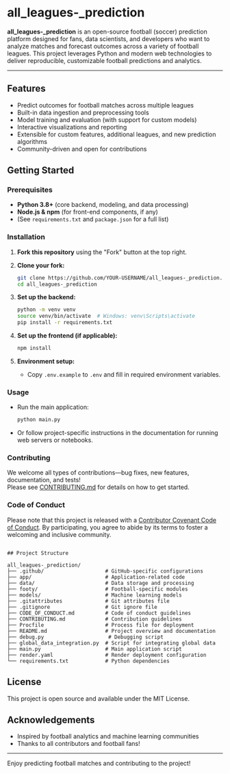 # all_leagues-_prediction

**all_leagues-_prediction** is an open-source football (soccer) prediction platform designed for fans, data scientists, and developers who want to analyze matches and forecast outcomes across a variety of football leagues. This project leverages Python and modern web technologies to deliver reproducible, customizable football predictions and analytics.

---

## Features

- Predict outcomes for football matches across multiple leagues
- Built-in data ingestion and preprocessing tools
- Model training and evaluation (with support for custom models)
- Interactive visualizations and reporting
- Extensible for custom features, additional leagues, and new prediction algorithms
- Community-driven and open for contributions

## Getting Started

### Prerequisites

- **Python 3.8+** (core backend, modeling, and data processing)
- **Node.js & npm** (for front-end components, if any)
- (See `requirements.txt` and `package.json` for a full list)

### Installation

1. **Fork this repository** using the "Fork" button at the top right.
2. **Clone your fork:**
   ```bash
   git clone https://github.com/YOUR-USERNAME/all_leagues-_prediction.git
   cd all_leagues-_prediction
   ```

3. **Set up the backend:**
   ```bash
   python -m venv venv
   source venv/bin/activate  # Windows: venv\Scripts\activate
   pip install -r requirements.txt
   ```

4. **Set up the frontend (if applicable):**
   ```bash
   npm install
   ```

5. **Environment setup:**
   - Copy `.env.example` to `.env` and fill in required environment variables.

### Usage

- Run the main application:
  ```bash
  python main.py
  ```
- Or follow project-specific instructions in the documentation for running web servers or notebooks.

### Contributing

We welcome all types of contributions—bug fixes, new features, documentation, and tests!  
Please see [CONTRIBUTING.md](CONTRIBUTING.md) for details on how to get started.

### Code of Conduct

Please note that this project is released with a [Contributor Covenant Code of Conduct](CODE_OF_CONDUCT.md). By participating, you agree to abide by its terms to foster a welcoming and inclusive community.

  ```

## Project Structure

all_leagues-_prediction/
├── .github/                    # GitHub-specific configurations
├── app/                        # Application-related code
├── data/                       # Data storage and processing
├── footy/                      # Football-specific modules
├── models/                     # Machine learning models
├── .gitattributes              # Git attributes file
├── .gitignore                  # Git ignore file
├── CODE_OF_CONDUCT.md          # Code of conduct guidelines
├── CONTRIBUTING.md             # Contribution guidelines
├── Procfile                    # Process file for deployment
├── README.md                   # Project overview and documentation
├── debug.py                     # Debugging script
├── global_data_integration.py  # Script for integrating global data
├── main.py                     # Main application script
├── render.yaml                 # Render deployment configuration
└── requirements.txt            # Python dependencies

  ```

## License

This project is open source and available under the MIT License.

## Acknowledgements

- Inspired by football analytics and machine learning communities
- Thanks to all contributors and football fans!

---

Enjoy predicting football matches and contributing to the project!
